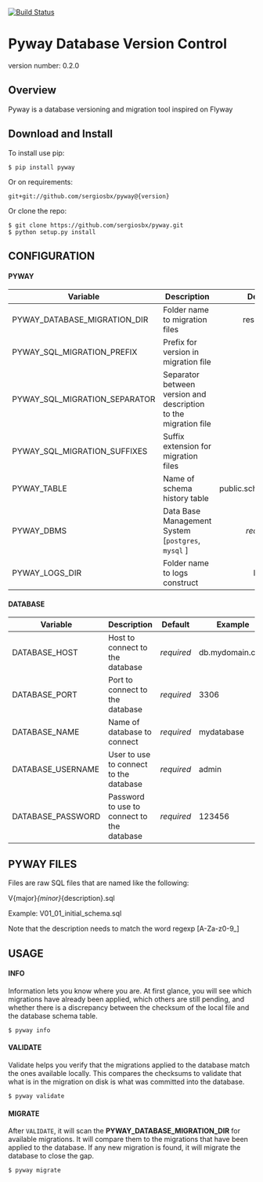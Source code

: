 [![Build Status](https://travis-ci.org/sergiosbx/pyway.svg?branch=master)](https://travis-ci.org/sergiosbx/pyway)


Pyway Database Version Control
===============================

version number: 0.2.0


Overview
--------

Pyway is a database versioning and migration tool inspired on Flyway


Download and Install
--------------------

To install use pip:

    $ pip install pyway


Or on requirements:

    git+git://github.com/sergiosbx/pyway@{version}


Or clone the repo:

    $ git clone https://github.com/sergiosbx/pyway.git
    $ python setup.py install


CONFIGURATION
-------

#### PYWAY

| Variable | Description | Default |
| --------------- | -------------- | :--------------: |
| PYWAY_DATABASE_MIGRATION_DIR | Folder name to migration files | resources |
| PYWAY_SQL_MIGRATION_PREFIX | Prefix for version in migration file | V |
| PYWAY_SQL_MIGRATION_SEPARATOR | Separator between version and description to the migration file | __ |
| PYWAY_SQL_MIGRATION_SUFFIXES | Suffix extension for migration files | .sql |
| PYWAY_TABLE | Name of schema history table | public.schema_version |
| PYWAY_DBMS | Data Base Management System [`postgres`, `mysql` ] | *required* |
| PYWAY_LOGS_DIR | Folder name to logs construct | logs |


#### DATABASE

| Variable | Description | Default | Example |
| --------------- | -------------- | :--------------: | -------------- |
| DATABASE_HOST | Host to connect to the database | *required* | db.mydomain.com |
| DATABASE_PORT | Port to connect to the database | *required* | 3306 |
| DATABASE_NAME | Name of database to connect | *required* | mydatabase |
| DATABASE_USERNAME | User to use to connect to the database | *required* | admin |
| DATABASE_PASSWORD | Password to use to connect to the database | *required* | 123456 |


PYWAY FILES
-------
Files are raw SQL files that are named like the following:

V{major}_{minor}_{description}.sql

Example: V01_01_initial_schema.sql

Note that the description needs to match the word regexp [A-Za-z0-9_]


USAGE
-------

#### INFO
Information lets you know where you are. At first glance, you will see which migrations have already been applied, which others are still pending, and whether there is a discrepancy between the checksum of the local file and the database schema table.

    $ pyway info


#### VALIDATE
Validate helps you verify that the migrations applied to the database match the ones available locally. This compares the checksums to validate that what is in the migration on disk is what was committed into the database.

    $ pyway validate


#### MIGRATE
After `VALIDATE`, it will scan the **PYWAY_DATABASE_MIGRATION_DIR** for available migrations. It will compare them to the migrations that have been applied to the database. If any new migration is found, it will migrate the database to close the gap.

    $ pyway migrate
